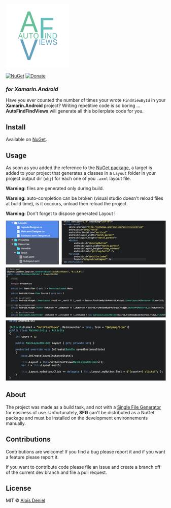 ![Logo](Documentation/Logo.png)

[![NuGet](https://img.shields.io/nuget/v/AutoFindViews.svg?label=NuGet)](https://www.nuget.org/packages/AutoFindViews/) [![Donate](https://img.shields.io/badge/donate-paypal-yellow.svg)](https://www.paypal.com/cgi-bin/webscr?cmd=_donations&business=ZJZKXPPGBKKAY&lc=US&item_name=GitHub&item_number=0000001&currency_code=USD&bn=PP%2dDonationsBF%3abtn_donate_SM%2egif%3aNonHosted)

### *for Xamarin.Android*

Have you ever counted the number of times your wrote `FindViewById` in your **Xamarin.Android** project? Writing repetitive code is so boring ... **AutoFindFindViews** will generate all this boilerplate code for you.

## Install

Available on [NuGet](https://www.nuget.org/packages/AutoFindViews/).

## Usage

As soon as you added the reference to the [NuGet package](https://www.nuget.org/packages/AutoFindViews/), a target is added to your project that generates a classes in a `Layout` folder in your project output dir (`obj`) for each one of you `.axml` layout file.

**Warning:** files are generated only during build.

**Warning:** auto-completion can be broken (visual studio doesn't reload files at build time), is it occcurs, unload then reload the project.

**Warning:** Don't forget to dispose generated Layout !

![illustration](Documentation/illustration.png)

## About

The project was made as a build task, and not with a [Single File Generator](https://msdn.microsoft.com/en-us/library/bb166817.aspx) for easiness of use. Unfortunately, **SFG** can't be distributed as a NuGet package and must be installed on the development environnements manually.

## Contributions

Contributions are welcome! If you find a bug please report it and if you want a feature please report it.

If you want to contribute code please file an issue and create a branch off of the current dev branch and file a pull request.

## License

MIT © [Aloïs Deniel](http://aloisdeniel.github.io)
